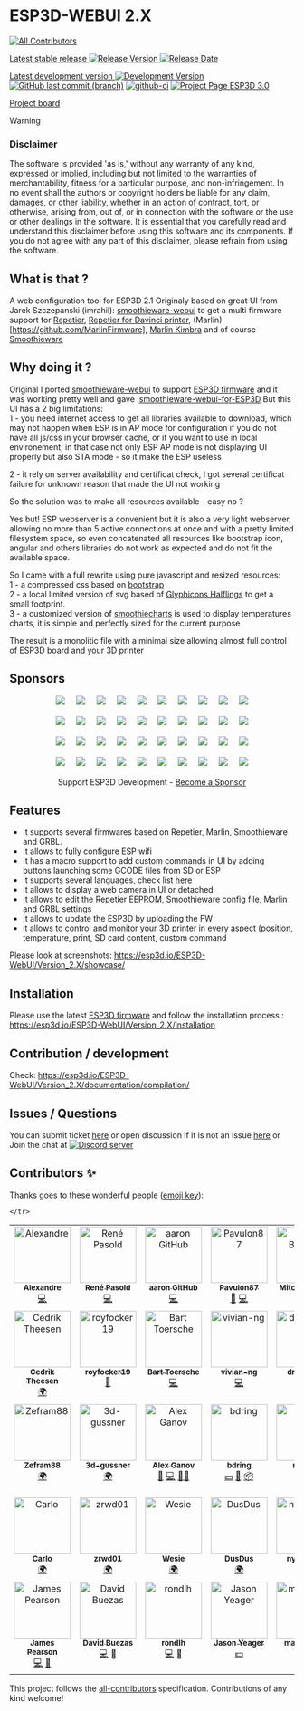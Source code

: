 # ESP3D-WEBUI 2.X
<!-- ALL-CONTRIBUTORS-BADGE:START - Do not remove or modify this section -->
[![All Contributors](https://img.shields.io/badge/all_contributors-33-orange.svg?style=flat-square)](#contributors-)
<!-- ALL-CONTRIBUTORS-BADGE:END -->

[Latest stable release ![Release Version](https://img.shields.io/github/v/release/luc-github/ESP3D-WEBUI?color=green&include_prereleases&style=plastic) ![Release Date](https://img.shields.io/github/release-date/luc-github/ESP3D-WEBUI.svg?style=plastic)](https://github.com/luc-github/ESP3D-WEBUI/releases/latest/)   

[Latest development version ![Development Version](https://img.shields.io/badge/Devt-v3.0-yellow?style=plastic) ![GitHub last commit (branch)](https://img.shields.io/github/last-commit/luc-github/ESP3D-WEBUI/3.0?style=plastic)](https://github.com/luc-github/ESP3D-WEBUI/tree/3.0) [![github-ci](https://github.com/luc-github/ESP3D-WeBUI/workflows/build-ci/badge.svg)](https://github.com/luc-github/ESP3D-WEBUI/actions/workflows/build-ci.yml) [![Project Page ESP3D 3.0](https://img.shields.io/badge/Project%20page-ESP3D%203.0-blue?style=plastic)](https://github.com/users/luc-github/projects/1/views/1)    
 
[Project board](https://github.com/users/luc-github/projects/1/views/1)

> [!WARNING]
>### Disclaimer
> The software is provided 'as is,' without any warranty of any kind, expressed or implied, including but not limited to the warranties of merchantability, fitness for a particular purpose, and non-infringement. In no event shall the authors or copyright holders be liable for any claim, damages, or other liability, whether in an action of contract, tort, or otherwise, arising from, out of, or in connection with the software or the use or other dealings in the software.
>It is essential that you carefully read and understand this disclaimer before using this software and its components. If you do not agree with any part of this disclaimer, please refrain from using the software.  

## What is that ?
A web configuration tool for ESP3D 2.1
Originaly based on great UI from Jarek Szczepanski (imrahil): [smoothieware-webui](http://imrahil.github.io/smoothieware-webui/) to get a multi firmware support for [Repetier](https://github.com/repetier/Repetier-Firmware), [Repetier for Davinci printer](https://github.com/luc-github/Repetier-Firmware-0.92), (Marlin)[https://github.com/MarlinFirmware], [Marlin Kimbra](https://github.com/MagoKimbra/MarlinKimbra) and of course [Smoothieware](https://github.com/Smoothieware/Smoothieware)

## Why doing it ?
Original I ported [smoothieware-webui](http://imrahil.github.io/smoothieware-webui/) to support [ESP3D firmware](https://github.com/luc-github/ESP3D) and it was working pretty well and gave :[smoothieware-webui-for-ESP3D](https://github.com/luc-github/smoothieware-webui-for-ESP3D) 
But this UI has a 2 big limitations:    
1 - you need internet access to get all libraries available to download, which may not happen when ESP is in AP mode for configuration if you do not have all js/css in your browser cache, or if you want to use in local environement, in that case not only ESP AP mode is not displaying UI properly but also STA mode - so it make the ESP useless

2 - it rely on server availability and certificat check, I got several certificat failure for unknown reason that made the UI not working

So the solution was to make all resources available - easy no ?

Yes but!  ESP webserver is a convenient but it is also a very light webserver, allowing no more than 5 active connections at once and with a pretty limited filesystem space, so even concatenated all resources like bootstrap icon, angular and others libraries do not work as expected and do not fit the available space.

So I came with a full rewrite using pure javascript and resized resources:    
1 - a compressed css based on [bootstrap](http://getbootstrap.com/css/)   
2 - a local limited version of svg based of [Glyphicons Halflings](http://glyphicons.com/) to get a small footprint.    
3 - a customized version of [smoothiecharts](http://smoothiecharts.org/) is used to display temperatures charts, it is simple and perfectly sized for the current purpose   

The result is a monolitic file with a minimal size allowing almost full control of ESP3D board and your 3D printer

## Sponsors 
<div align="center">
   <div style="display:flex; flex-wrap:wrap; gap:20px; justify-content:center; margin-bottom:20px">
       <a href="https://luc-github.github.io/sponsors/esp3d-webui/diamond-0.html" target="_blank" rel="noopener noreferrer"><img src="https://luc-github.github.io/sponsors/esp3d-webui/diamond-0.svg" style="max-width:400px; width:auto; height:auto"></a>
       <a href="https://luc-github.github.io/sponsors/esp3d-webui/diamond-1.html" target="_blank" rel="noopener noreferrer"><img src="https://luc-github.github.io/sponsors/esp3d-webui/diamond-1.svg" style="max-width:400px; width:auto; height:auto"></a>
       <a href="https://luc-github.github.io/sponsors/esp3d-webui/diamond-2.html" target="_blank" rel="noopener noreferrer"><img src="https://luc-github.github.io/sponsors/esp3d-webui/diamond-2.svg" style="max-width:400px; width:auto; height:auto"></a>
       <a href="https://luc-github.github.io/sponsors/esp3d-webui/diamond-3.html" target="_blank" rel="noopener noreferrer"><img src="https://luc-github.github.io/sponsors/esp3d-webui/diamond-3.svg" style="max-width:400px; width:auto; height:auto"></a>
       <a href="https://luc-github.github.io/sponsors/esp3d-webui/diamond-4.html" target="_blank" rel="noopener noreferrer"><img src="https://luc-github.github.io/sponsors/esp3d-webui/diamond-4.svg" style="max-width:400px; width:auto; height:auto"></a>
       <a href="https://luc-github.github.io/sponsors/esp3d-webui/diamond-5.html" target="_blank" rel="noopener noreferrer"><img src="https://luc-github.github.io/sponsors/esp3d-webui/diamond-5.svg" style="max-width:400px; width:auto; height:auto"></a>
       <a href="https://luc-github.github.io/sponsors/esp3d-webui/diamond-6.html" target="_blank" rel="noopener noreferrer"><img src="https://luc-github.github.io/sponsors/esp3d-webui/diamond-6.svg" style="max-width:400px; width:auto; height:auto"></a>
       <a href="https://luc-github.github.io/sponsors/esp3d-webui/diamond-7.html" target="_blank" rel="noopener noreferrer"><img src="https://luc-github.github.io/sponsors/esp3d-webui/diamond-7.svg" style="max-width:400px; width:auto; height:auto"></a>
       <a href="https://luc-github.github.io/sponsors/esp3d-webui/diamond-8.html" target="_blank" rel="noopener noreferrer"><img src="https://luc-github.github.io/sponsors/esp3d-webui/diamond-8.svg" style="max-width:400px; width:auto; height:auto"></a>
       <a href="https://luc-github.github.io/sponsors/esp3d-webui/diamond-9.html" target="_blank" rel="noopener noreferrer"><img src="https://luc-github.github.io/sponsors/esp3d-webui/diamond-9.svg" style="max-width:400px; width:auto; height:auto"></a>
   </div>
   <div style="display:flex; flex-wrap:wrap; gap:20px; justify-content:center; margin-bottom:20px">
       <a href="https://luc-github.github.io/sponsors/esp3d-webui/platinum-0.html" target="_blank" rel="noopener noreferrer"><img src="https://luc-github.github.io/sponsors/esp3d-webui/platinum-0.svg" style="max-width:400px; width:auto; height:auto"></a>
       <a href="https://luc-github.github.io/sponsors/esp3d-webui/platinum-1.html" target="_blank" rel="noopener noreferrer"><img src="https://luc-github.github.io/sponsors/esp3d-webui/platinum-1.svg" style="max-width:400px; width:auto; height:auto"></a>
       <a href="https://luc-github.github.io/sponsors/esp3d-webui/platinum-2.html" target="_blank" rel="noopener noreferrer"><img src="https://luc-github.github.io/sponsors/esp3d-webui/platinum-2.svg" style="max-width:400px; width:auto; height:auto"></a>
       <a href="https://luc-github.github.io/sponsors/esp3d-webui/platinum-3.html" target="_blank" rel="noopener noreferrer"><img src="https://luc-github.github.io/sponsors/esp3d-webui/platinum-3.svg" style="max-width:400px; width:auto; height:auto"></a>
       <a href="https://luc-github.github.io/sponsors/esp3d-webui/platinum-4.html" target="_blank" rel="noopener noreferrer"><img src="https://luc-github.github.io/sponsors/esp3d-webui/platinum-4.svg" style="max-width:400px; width:auto; height:auto"></a>
       <a href="https://luc-github.github.io/sponsors/esp3d-webui/platinum-5.html" target="_blank" rel="noopener noreferrer"><img src="https://luc-github.github.io/sponsors/esp3d-webui/platinum-5.svg" style="max-width:400px; width:auto; height:auto"></a>
       <a href="https://luc-github.github.io/sponsors/esp3d-webui/platinum-6.html" target="_blank" rel="noopener noreferrer"><img src="https://luc-github.github.io/sponsors/esp3d-webui/platinum-6.svg" style="max-width:400px; width:auto; height:auto"></a>
       <a href="https://luc-github.github.io/sponsors/esp3d-webui/platinum-7.html" target="_blank" rel="noopener noreferrer"><img src="https://luc-github.github.io/sponsors/esp3d-webui/platinum-7.svg" style="max-width:400px; width:auto; height:auto"></a>
       <a href="https://luc-github.github.io/sponsors/esp3d-webui/platinum-8.html" target="_blank" rel="noopener noreferrer"><img src="https://luc-github.github.io/sponsors/esp3d-webui/platinum-8.svg" style="max-width:400px; width:auto; height:auto"></a>
       <a href="https://luc-github.github.io/sponsors/esp3d-webui/platinum-9.html" target="_blank" rel="noopener noreferrer"><img src="https://luc-github.github.io/sponsors/esp3d-webui/platinum-9.svg" style="max-width:400px; width:auto; height:auto"></a>
   </div>
   <div style="display:flex; flex-wrap:wrap; gap:20px; justify-content:center; margin-bottom:20px">
       <a href="https://luc-github.github.io/sponsors/esp3d-webui/gold-0.html" target="_blank" rel="noopener noreferrer"><img src="https://luc-github.github.io/sponsors/esp3d-webui/gold-0.svg" style="max-width:400px; width:auto; height:auto"></a>
       <a href="https://luc-github.github.io/sponsors/esp3d-webui/gold-1.html" target="_blank" rel="noopener noreferrer"><img src="https://luc-github.github.io/sponsors/esp3d-webui/gold-1.svg" style="max-width:400px; width:auto; height:auto"></a>
       <a href="https://luc-github.github.io/sponsors/esp3d-webui/gold-2.html" target="_blank" rel="noopener noreferrer"><img src="https://luc-github.github.io/sponsors/esp3d-webui/gold-2.svg" style="max-width:400px; width:auto; height:auto"></a>
       <a href="https://luc-github.github.io/sponsors/esp3d-webui/gold-3.html" target="_blank" rel="noopener noreferrer"><img src="https://luc-github.github.io/sponsors/esp3d-webui/gold-3.svg" style="max-width:400px; width:auto; height:auto"></a>
       <a href="https://luc-github.github.io/sponsors/esp3d-webui/gold-4.html" target="_blank" rel="noopener noreferrer"><img src="https://luc-github.github.io/sponsors/esp3d-webui/gold-4.svg" style="max-width:400px; width:auto; height:auto"></a>
       <a href="https://luc-github.github.io/sponsors/esp3d-webui/gold-5.html" target="_blank" rel="noopener noreferrer"><img src="https://luc-github.github.io/sponsors/esp3d-webui/gold-5.svg" style="max-width:400px; width:auto; height:auto"></a>
       <a href="https://luc-github.github.io/sponsors/esp3d-webui/gold-6.html" target="_blank" rel="noopener noreferrer"><img src="https://luc-github.github.io/sponsors/esp3d-webui/gold-6.svg" style="max-width:400px; width:auto; height:auto"></a>
       <a href="https://luc-github.github.io/sponsors/esp3d-webui/gold-7.html" target="_blank" rel="noopener noreferrer"><img src="https://luc-github.github.io/sponsors/esp3d-webui/gold-7.svg" style="max-width:400px; width:auto; height:auto"></a>
       <a href="https://luc-github.github.io/sponsors/esp3d-webui/gold-8.html" target="_blank" rel="noopener noreferrer"><img src="https://luc-github.github.io/sponsors/esp3d-webui/gold-8.svg" style="max-width:400px; width:auto; height:auto"></a>
       <a href="https://luc-github.github.io/sponsors/esp3d-webui/gold-9.html" target="_blank" rel="noopener noreferrer"><img src="https://luc-github.github.io/sponsors/esp3d-webui/gold-9.svg" style="max-width:400px; width:auto; height:auto"></a>
   </div>
   <div style="display:flex; flex-wrap:wrap; gap:20px; justify-content:center; margin-bottom:20px">
       <a href="https://luc-github.github.io/sponsors/esp3d-webui/silver-0.html" target="_blank" rel="noopener noreferrer"><img src="https://luc-github.github.io/sponsors/esp3d-webui/silver-0.svg" style="max-width:400px; width:auto; height:auto"></a>
       <a href="https://luc-github.github.io/sponsors/esp3d-webui/silver-1.html" target="_blank" rel="noopener noreferrer"><img src="https://luc-github.github.io/sponsors/esp3d-webui/silver-1.svg" style="max-width:400px; width:auto; height:auto"></a>
       <a href="https://luc-github.github.io/sponsors/esp3d-webui/silver-2.html" target="_blank" rel="noopener noreferrer"><img src="https://luc-github.github.io/sponsors/esp3d-webui/silver-2.svg" style="max-width:400px; width:auto; height:auto"></a>
       <a href="https://luc-github.github.io/sponsors/esp3d-webui/silver-3.html" target="_blank" rel="noopener noreferrer"><img src="https://luc-github.github.io/sponsors/esp3d-webui/silver-3.svg" style="max-width:400px; width:auto; height:auto"></a>
       <a href="https://luc-github.github.io/sponsors/esp3d-webui/silver-4.html" target="_blank" rel="noopener noreferrer"><img src="https://luc-github.github.io/sponsors/esp3d-webui/silver-4.svg" style="max-width:400px; width:auto; height:auto"></a>
       <a href="https://luc-github.github.io/sponsors/esp3d-webui/silver-5.html" target="_blank" rel="noopener noreferrer"><img src="https://luc-github.github.io/sponsors/esp3d-webui/silver-5.svg" style="max-width:400px; width:auto; height:auto"></a>
       <a href="https://luc-github.github.io/sponsors/esp3d-webui/silver-6.html" target="_blank" rel="noopener noreferrer"><img src="https://luc-github.github.io/sponsors/esp3d-webui/silver-6.svg" style="max-width:400px; width:auto; height:auto"></a>
       <a href="https://luc-github.github.io/sponsors/esp3d-webui/silver-7.html" target="_blank" rel="noopener noreferrer"><img src="https://luc-github.github.io/sponsors/esp3d-webui/silver-7.svg" style="max-width:400px; width:auto; height:auto"></a>
       <a href="https://luc-github.github.io/sponsors/esp3d-webui/silver-8.html" target="_blank" rel="noopener noreferrer"><img src="https://luc-github.github.io/sponsors/esp3d-webui/silver-8.svg" style="max-width:400px; width:auto; height:auto"></a>
       <a href="https://luc-github.github.io/sponsors/esp3d-webui/silver-9.html" target="_blank" rel="noopener noreferrer"><img src="https://luc-github.github.io/sponsors/esp3d-webui/silver-9.svg" style="max-width:400px; width:auto; height:auto"></a>
   </div>
   Support ESP3D Development - <a href="https://esp3d.io/sponsors" target="_blank" rel="noopener noreferrer">Become a Sponsor</a>
</div>

## Features
- It supports several firmwares based on Repetier, Marlin, Smoothieware and GRBL.
- It allows to fully configure ESP wifi
- It has a macro support to add custom commands in UI by adding buttons launching some GCODE files from SD or ESP 
- It supports several languages, check list [here](https://github.com/luc-github/ESP3D-WEBUI/wiki/Translation-support)
- It allows to display a web camera in UI or detached
- It allows to edit the Repetier EEPROM, Smoothieware config file, Marlin and GRBL settings
- It allows to update the ESP3D by uploading the FW
- it allows to control and monitor your 3D printer in every aspect (position, temperature, print, SD card content, custom command

Please look at screenshots: https://esp3d.io/ESP3D-WebUI/Version_2.X/showcase/

## Installation
Please use the latest [ESP3D firmware](https://github.com/luc-github/ESP3D/tree/2.1.x) and follow the installation process : https://esp3d.io/ESP3D-WebUI/Version_2.X/installation

## Contribution / development
Check: https://esp3d.io/ESP3D-WebUI/Version_2.X/documentation/compilation/

## Issues / Questions
You can submit ticket [here](https://github.com/luc-github/ESP3D-WEBUI/issues) or open discussion if it is not an issue [here](https://github.com/luc-github/ESP3D-WEBUI/discussions) or Join the chat at [![Discord server](https://img.shields.io/discord/752822148795596940?color=blue&label=discord&logo=discord)](https://discord.gg/Z4ujTwE)   

## Contributors ✨

Thanks goes to these wonderful people ([emoji key](https://allcontributors.org/docs/en/emoji-key)):

<!-- ALL-CONTRIBUTORS-LIST:START - Do not remove or modify this section -->
<!-- prettier-ignore-start -->
<!-- markdownlint-disable -->
<table>
  <tbody>
    <tr>
      <td align="center" valign="top" width="14.28%"><a href="https://github.com/alxblog"><img src="https://avatars.githubusercontent.com/u/3979539?v=4?s=100" width="100px;" alt=" Alexandre "/><br /><sub><b> Alexandre </b></sub></a><br /><a href="https://github.com/luc-github/ESP3D-WEBUI/commits?author=alxblog" title="Code">💻</a></td>
      <td align="center" valign="top" width="14.28%"><a href="https://github.com/MonoAnji"><img src="https://avatars.githubusercontent.com/u/16881074?v=4?s=100" width="100px;" alt="René Pasold"/><br /><sub><b>René Pasold</b></sub></a><br /><a href="https://github.com/luc-github/ESP3D-WEBUI/commits?author=MonoAnji" title="Code">💻</a></td>
      <td align="center" valign="top" width="14.28%"><a href="https://github.com/aaronse"><img src="https://avatars.githubusercontent.com/u/16479976?v=4?s=100" width="100px;" alt="aaron GitHub"/><br /><sub><b>aaron GitHub</b></sub></a><br /><a href="https://github.com/luc-github/ESP3D-WEBUI/commits?author=aaronse" title="Code">💻</a></td>
      <td align="center" valign="top" width="14.28%"><a href="https://github.com/Pavulon87"><img src="https://avatars.githubusercontent.com/u/23641103?v=4?s=100" width="100px;" alt="Pavulon87"/><br /><sub><b>Pavulon87</b></sub></a><br /><a href="https://github.com/luc-github/ESP3D-WEBUI/issues?q=author%3APavulon87" title="Bug reports">🐛</a> <a href="https://github.com/luc-github/ESP3D-WEBUI/commits?author=Pavulon87" title="Code">💻</a></td>
      <td align="center" valign="top" width="14.28%"><a href="https://honuputters.com"><img src="https://avatars.githubusercontent.com/u/4861133?v=4?s=100" width="100px;" alt="Mitch Bradley"/><br /><sub><b>Mitch Bradley</b></sub></a><br /><a href="#ideas-MitchBradley" title="Ideas, Planning, & Feedback">🤔</a> <a href="https://github.com/luc-github/ESP3D-WEBUI/commits?author=MitchBradley" title="Code">💻</a></td>
      <td align="center" valign="top" width="14.28%"><a href="https://www.facebook.com/Patricecotemusique/"><img src="https://avatars.githubusercontent.com/u/29361809?v=4?s=100" width="100px;" alt="Patrice Côté"/><br /><sub><b>Patrice Côté</b></sub></a><br /><a href="https://github.com/luc-github/ESP3D-WEBUI/commits?author=cotepat" title="Code">💻</a></td>
      <td align="center" valign="top" width="14.28%"><a href="http://engineer2designer.blogspot.com"><img src="https://avatars.githubusercontent.com/u/25747949?v=4?s=100" width="100px;" alt="E2D"/><br /><sub><b>E2D</b></sub></a><br /><a href="#translation-Engineer2Designer" title="Translation">🌍</a></td>
    </tr>
    <tr>
      <td align="center" valign="top" width="14.28%"><a href="http://cedrik-theesen.de"><img src="https://avatars.githubusercontent.com/u/24916321?v=4?s=100" width="100px;" alt="Cedrik Theesen"/><br /><sub><b>Cedrik Theesen</b></sub></a><br /><a href="#translation-duramson" title="Translation">🌍</a></td>
      <td align="center" valign="top" width="14.28%"><a href="https://github.com/royfocker19"><img src="https://avatars.githubusercontent.com/u/39307144?v=4?s=100" width="100px;" alt="royfocker19"/><br /><sub><b>royfocker19</b></sub></a><br /><a href="https://github.com/luc-github/ESP3D-WEBUI/commits?author=royfocker19" title="Documentation">📖</a></td>
      <td align="center" valign="top" width="14.28%"><a href="https://github.com/BToersche"><img src="https://avatars.githubusercontent.com/u/16536432?v=4?s=100" width="100px;" alt="Bart Toersche"/><br /><sub><b>Bart Toersche</b></sub></a><br /><a href="https://github.com/luc-github/ESP3D-WEBUI/commits?author=BToersche" title="Code">💻</a></td>
      <td align="center" valign="top" width="14.28%"><a href="https://github.com/vivian-ng"><img src="https://avatars.githubusercontent.com/u/24537694?v=4?s=100" width="100px;" alt="vivian-ng"/><br /><sub><b>vivian-ng</b></sub></a><br /><a href="https://github.com/luc-github/ESP3D-WEBUI/commits?author=vivian-ng" title="Code">💻</a></td>
      <td align="center" valign="top" width="14.28%"><a href="https://github.com/drzejkopf"><img src="https://avatars.githubusercontent.com/u/41212609?v=4?s=100" width="100px;" alt="drzejkopf"/><br /><sub><b>drzejkopf</b></sub></a><br /><a href="#translation-drzejkopf" title="Translation">🌍</a></td>
      <td align="center" valign="top" width="14.28%"><a href="http://www.gtmax.com.br"><img src="https://avatars.githubusercontent.com/u/6072702?v=4?s=100" width="100px;" alt="Luciano Charles Moda"/><br /><sub><b>Luciano Charles Moda</b></sub></a><br /><a href="#translation-lucmoda" title="Translation">🌍</a></td>
      <td align="center" valign="top" width="14.28%"><a href="https://youprintin3d.de"><img src="https://avatars.githubusercontent.com/u/8026764?v=4?s=100" width="100px;" alt="AxelB"/><br /><sub><b>AxelB</b></sub></a><br /><a href="#translation-leseaw" title="Translation">🌍</a></td>
    </tr>
    <tr>
      <td align="center" valign="top" width="14.28%"><a href="https://github.com/Zefram88"><img src="https://avatars.githubusercontent.com/u/40454706?v=4?s=100" width="100px;" alt="Zefram88"/><br /><sub><b>Zefram88</b></sub></a><br /><a href="#translation-Zefram88" title="Translation">🌍</a></td>
      <td align="center" valign="top" width="14.28%"><a href="https://github.com/3d-gussner"><img src="https://avatars.githubusercontent.com/u/25530011?v=4?s=100" width="100px;" alt="3d-gussner"/><br /><sub><b>3d-gussner</b></sub></a><br /><a href="#translation-3d-gussner" title="Translation">🌍</a></td>
      <td align="center" valign="top" width="14.28%"><a href="http://aganov.github.io"><img src="https://avatars.githubusercontent.com/u/176610?v=4?s=100" width="100px;" alt="Alex Ganov"/><br /><sub><b>Alex Ganov</b></sub></a><br /><a href="#ideas-aganov" title="Ideas, Planning, & Feedback">🤔</a> <a href="https://github.com/luc-github/ESP3D-WEBUI/commits?author=aganov" title="Code">💻</a> <a href="#mentoring-aganov" title="Mentoring">🧑‍🏫</a></td>
      <td align="center" valign="top" width="14.28%"><a href="https://github.com/bdring"><img src="https://avatars.githubusercontent.com/u/189677?v=4?s=100" width="100px;" alt="bdring"/><br /><sub><b>bdring</b></sub></a><br /><a href="#financial-bdring" title="Financial">💵</a> <a href="https://github.com/luc-github/ESP3D-WEBUI/issues?q=author%3Abdring" title="Bug reports">🐛</a> <a href="#platform-bdring" title="Packaging/porting to new platform">📦</a></td>
      <td align="center" valign="top" width="14.28%"><a href="https://github.com/ArturNadolski"><img src="https://avatars.githubusercontent.com/u/20038314?v=4?s=100" width="100px;" alt="n4d01"/><br /><sub><b>n4d01</b></sub></a><br /><a href="#translation-ArturNadolski" title="Translation">🌍</a></td>
      <td align="center" valign="top" width="14.28%"><a href="https://www.civade.com"><img src="https://avatars.githubusercontent.com/u/2135006?v=4?s=100" width="100px;" alt="Jean-Philippe CIVADE"/><br /><sub><b>Jean-Philippe CIVADE</b></sub></a><br /><a href="#translation-ewidance" title="Translation">🌍</a></td>
      <td align="center" valign="top" width="14.28%"><a href="https://github.com/kondorzs"><img src="https://avatars.githubusercontent.com/u/15940476?v=4?s=100" width="100px;" alt="kondorzs"/><br /><sub><b>kondorzs</b></sub></a><br /><a href="#translation-kondorzs" title="Translation">🌍</a></td>
    </tr>
    <tr>
      <td align="center" valign="top" width="14.28%"><a href="https://github.com/onekk"><img src="https://avatars.githubusercontent.com/u/7129964?v=4?s=100" width="100px;" alt="Carlo"/><br /><sub><b>Carlo</b></sub></a><br /><a href="#translation-onekk" title="Translation">🌍</a></td>
      <td align="center" valign="top" width="14.28%"><a href="https://github.com/zrwd01"><img src="https://avatars.githubusercontent.com/u/33946060?v=4?s=100" width="100px;" alt="zrwd01"/><br /><sub><b>zrwd01</b></sub></a><br /><a href="#translation-zrwd01" title="Translation">🌍</a></td>
      <td align="center" valign="top" width="14.28%"><a href="https://github.com/Wesie"><img src="https://avatars.githubusercontent.com/u/9315139?v=4?s=100" width="100px;" alt="Wesie"/><br /><sub><b>Wesie</b></sub></a><br /><a href="#translation-Wesie" title="Translation">🌍</a></td>
      <td align="center" valign="top" width="14.28%"><a href="https://github.com/DusDus"><img src="https://avatars.githubusercontent.com/u/69902032?v=4?s=100" width="100px;" alt="DusDus"/><br /><sub><b>DusDus</b></sub></a><br /><a href="#translation-DusDus" title="Translation">🌍</a></td>
      <td align="center" valign="top" width="14.28%"><a href="https://github.com/nyarurato"><img src="https://avatars.githubusercontent.com/u/8384007?v=4?s=100" width="100px;" alt="nyarurato"/><br /><sub><b>nyarurato</b></sub></a><br /><a href="#translation-nyarurato" title="Translation">🌍</a></td>
      <td align="center" valign="top" width="14.28%"><a href="https://github.com/terjeio"><img src="https://avatars.githubusercontent.com/u/20260062?v=4?s=100" width="100px;" alt="Terje Io"/><br /><sub><b>Terje Io</b></sub></a><br /><a href="#ideas-terjeio" title="Ideas, Planning, & Feedback">🤔</a> <a href="https://github.com/luc-github/ESP3D-WEBUI/commits?author=terjeio" title="Code">💻</a> <a href="#translation-terjeio" title="Translation">🌍</a></td>
      <td align="center" valign="top" width="14.28%"><a href="https://www.v1engineering.com/"><img src="https://avatars.githubusercontent.com/u/55478432?v=4?s=100" width="100px;" alt="Ryan V1"/><br /><sub><b>Ryan V1</b></sub></a><br /><a href="#financial-V1EngineeringInc" title="Financial">💵</a></td>
    </tr>
    <tr>
      <td align="center" valign="top" width="14.28%"><a href="https://github.com/jamespearson04"><img src="https://avatars.githubusercontent.com/u/26628667?v=4?s=100" width="100px;" alt="James Pearson"/><br /><sub><b>James Pearson</b></sub></a><br /><a href="https://github.com/luc-github/ESP3D-WEBUI/commits?author=jamespearson04" title="Code">💻</a> <a href="#ideas-jamespearson04" title="Ideas, Planning, & Feedback">🤔</a></td>
      <td align="center" valign="top" width="14.28%"><a href="https://github.com/dbuezas"><img src="https://avatars.githubusercontent.com/u/777196?v=4?s=100" width="100px;" alt="David Buezas"/><br /><sub><b>David Buezas</b></sub></a><br /><a href="https://github.com/luc-github/ESP3D-WEBUI/commits?author=dbuezas" title="Code">💻</a> <a href="https://github.com/luc-github/ESP3D-WEBUI/issues?q=author%3Adbuezas" title="Bug reports">🐛</a></td>
      <td align="center" valign="top" width="14.28%"><a href="https://github.com/rondlh"><img src="https://avatars.githubusercontent.com/u/77279634?v=4?s=100" width="100px;" alt="rondlh"/><br /><sub><b>rondlh</b></sub></a><br /><a href="https://github.com/luc-github/ESP3D-WEBUI/commits?author=rondlh" title="Code">💻</a> <a href="https://github.com/luc-github/ESP3D-WEBUI/pulls?q=is%3Apr+reviewed-by%3Arondlh" title="Reviewed Pull Requests">👀</a></td>
      <td align="center" valign="top" width="14.28%"><a href="https://github.com/jeyeager65"><img src="https://avatars.githubusercontent.com/u/28162926?v=4?s=100" width="100px;" alt="Jason Yeager"/><br /><sub><b>Jason Yeager</b></sub></a><br /><a href="#financial-jeyeager65" title="Financial">💵</a></td>
      <td align="center" valign="top" width="14.28%"><a href="https://discord.gg/yNwksQvZmQ"><img src="https://avatars.githubusercontent.com/u/12979070?v=4?s=100" width="100px;" alt="makerbase"/><br /><sub><b>makerbase</b></sub></a><br /><a href="#financial-makerbase-mks" title="Financial">💵</a> <a href="#platform-makerbase-mks" title="Packaging/porting to new platform">📦</a></td>
      <td align="center" valign="top" width="14.28%"><a href="https://github.com/abcpibot"><img src="https://avatars.githubusercontent.com/u/5948988?v=4?s=100" width="100px;" alt="abcpibot"/><br /><sub><b>abcpibot</b></sub></a><br /><a href="#financial-abcpibot" title="Financial">💵</a> <a href="#platform-abcpibot" title="Packaging/porting to new platform">📦</a></td>

    </tr>
  </tbody>
</table>

<!-- markdownlint-restore -->
<!-- prettier-ignore-end -->

<!-- ALL-CONTRIBUTORS-LIST:END -->

This project follows the [all-contributors](https://github.com/all-contributors/all-contributors) specification. Contributions of any kind welcome!
